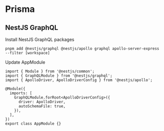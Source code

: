 # Prisma

## NestJS GraphQL

Install NestJS GraphQL packages

```
pnpm add @nestjs/graphql @nestjs/apollo graphql apollo-server-express --filter [workspace]
```

Update AppModule

```
import { Module } from '@nestjs/common';
import { GraphQLModule } from '@nestjs/graphql';
import { ApolloDriver, ApolloDriverConfig } from '@nestjs/apollo';

@Module({
  imports: [
    GraphQLModule.forRoot<ApolloDriverConfig>({
      driver: ApolloDriver,
      autoSchemaFile: true,
    }),
  ],
})
export class AppModule {}
```
